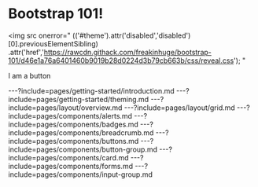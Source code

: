 <div class="text-center">
<h1>Bootstrap 101!</h1>

<img src
  onerror="
    $($('#theme').attr('disabled','disabled')[0].previousElementSibling)
    .attr('href','https://rawcdn.githack.com/freakinhuge/bootstrap-101/d46e1a76a6401460b9019b28d0224d3b79cb663b/css/reveal.css');
  "
>
<div class="btn btn-primary">I am a button</div>
</div>

---?include=pages/getting-started/introduction.md
---?include=pages/getting-started/theming.md
---?include=pages/layout/overview.md
---?include=pages/layout/grid.md
---?include=pages/components/alerts.md
---?include=pages/components/badges.md
---?include=pages/components/breadcrumb.md
---?include=pages/components/buttons.md
---?include=pages/components/button-group.md
---?include=pages/components/card.md
---?include=pages/components/forms.md
---?include=pages/components/input-group.md
